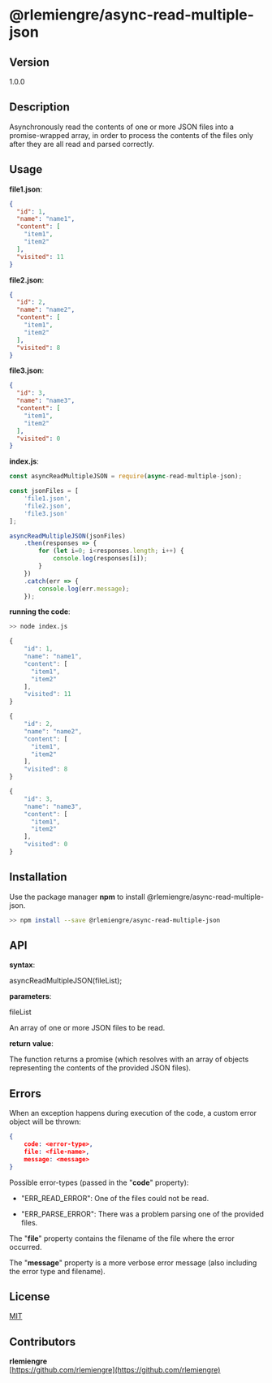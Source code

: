 # @rlemiengre/async-read-multiple-json

## Version

1.0.0

## Description

Asynchronously read the contents of one or more JSON files into a promise-wrapped array,
in order to process the contents of the files only after they are all read and parsed correctly.

## Usage

**file1.json**:
```json
{
  "id": 1,
  "name": "name1",
  "content": [
    "item1",
    "item2"
  ],
  "visited": 11
}

```

**file2.json**:
```json
{
  "id": 2,
  "name": "name2",
  "content": [
    "item1",
    "item2"
  ],
  "visited": 8
}
```

**file3.json**:
```json
{
  "id": 3,
  "name": "name3",
  "content": [
    "item1",
    "item2"
  ],
  "visited": 0
}
```

**index.js**:

```js
const asyncReadMultipleJSON = require(async-read-multiple-json);  

const jsonFiles = [ 
	'file1.json', 
	'file2.json', 
	'file3.json'
];   

asyncReadMultipleJSON(jsonFiles)
    .then(responses => { 
        for (let i=0; i<responses.length; i++) {
            console.log(responses[i]);
        }
    })
    .catch(err => {
        console.log(err.message);
    });
```

**running the code**:
```bash
>> node index.js
```

```js
{
    "id": 1,
    "name": "name1",
    "content": [
      "item1",
      "item2"
    ],
    "visited": 11
}

{
    "id": 2,
    "name": "name2",
    "content": [
      "item1",
      "item2"
    ],
    "visited": 8
}

{
    "id": 3,
    "name": "name3",
    "content": [
      "item1",
      "item2"
    ],
    "visited": 0
}
```

## Installation

Use the package manager **npm** to install @rlemiengre/async-read-multiple-json.

```bash
>> npm install --save @rlemiengre/async-read-multiple-json
```

## API

**syntax**:

asyncReadMultipleJSON(fileList);

**parameters**:

fileList

An array of one or more JSON files to be read.

**return value**:

The function returns a promise (which resolves with an array of objects representing the contents of the provided JSON files).

## Errors

When an exception happens during execution of the code, a custom error object will be thrown:  

```json
{
    code: <error-type>,
    file: <file-name>,
    message: <message>
}
```

Possible error-types (passed in the "**code**" property):  

- "ERR_READ_ERROR":
One of the files could not be read.

- "ERR_PARSE_ERROR":
There was a problem parsing one of the provided files.

The "**file**" property contains the filename of the file where the error occurred.

The "**message**" property is a more verbose error message (also including the error type and filename).

## License
[MIT](https://choosealicense.com/licenses/mit/)

## Contributors

**rlemiengre**  
[https://github.com/rlemiengre](https://github.com/rlemiengre)